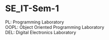 # SE_IT-Sem-1

PL: Programming Laboratory  
OOPL: Object Oriented Programming Laboratory  
DEL: Digital Electronics Laboratory  
